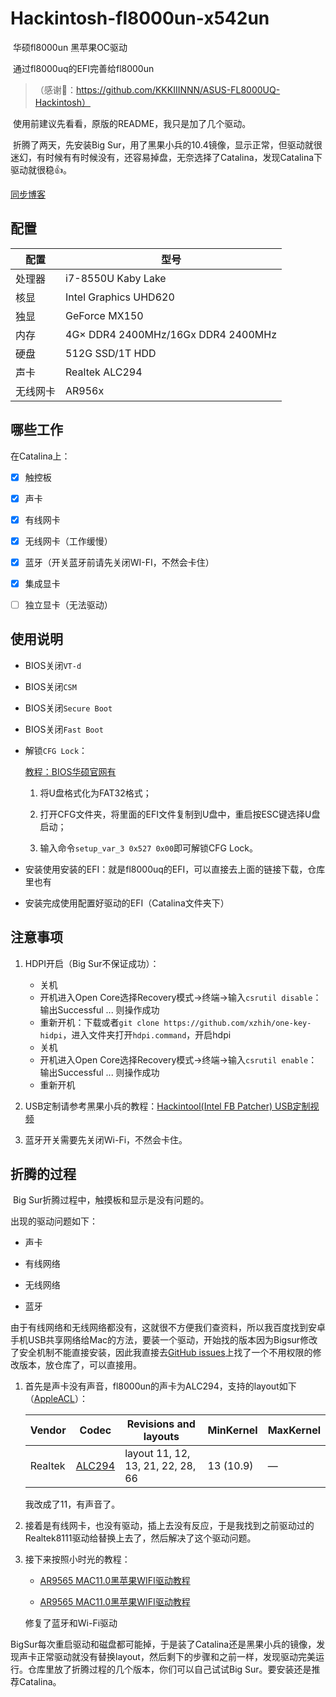 # Hackintosh-fl8000un-x542un
​	华硕fl8000un 黑苹果OC驱动

​	通过fl8000uq的EFI完善给fl8000un

> （感谢🙏：https://github.com/KKKIIINNN/ASUS-FL8000UQ-Hackintosh）

​	使用前建议先看看，原版的README，我只是加了几个驱动。

​	折腾了两天，先安装Big Sur，用了黑果小兵的10.4镜像，显示正常，但驱动就很迷幻，有时候有有时候没有，还容易掉盘，无奈选择了Catalina，发现Catalina下驱动就很稳👍。

[同步博客](quosimodo.cn)



## 配置

| 配置     | 型号                               |
| -------- | ---------------------------------- |
| 处理器   | i7-8550U Kaby Lake                 |
| 核显     | Intel Graphics UHD620              |
| 独显     | GeForce MX150                      |
| 内存     | 4G× DDR4 2400MHz/16Gx DDR4 2400MHz |
| 硬盘     | 512G SSD/1T HDD                    |
| 声卡     | Realtek ALC294                     |
| 无线网卡 | AR956x                             |



## 哪些工作

在Catalina上：

- [x]  触控板

- [x] 声卡
- [x] 有线网卡
- [x] 无线网卡（工作缓慢）

- [x] 蓝牙（开关蓝牙前请先关闭WI-FI，不然会卡住）
- [x] 集成显卡
- [ ] 独立显卡（无法驱动）



## 使用说明

* BIOS关闭`VT-d`

* BIOS关闭`CSM`

* BIOS关闭`Secure Boot`

* BIOS关闭`Fast Boot`

* 解锁`CFG Lock`：

  [教程：BIOS华硕官网有](https://www.bilibili.com/read/cv6167464/)

  1. 将U盘格式化为FAT32格式；

  2. 打开CFG文件夹，将里面的EFI文件复制到U盘中，重启按ESC键选择U盘启动；

  3. 输入命令`setup_var_3 0x527 0x00`即可解锁CFG Lock。

* 安装使用安装的EFI：就是fl8000uq的EFI，可以直接去上面的链接下载，仓库里也有

* 安装完成使用配置好驱动的EFI（Catalina文件夹下）



## 注意事项

1. HDPI开启（Big Sur不保证成功）：
   * 关机
   * 开机进入Open Core选择Recovery模式->终端->输入`csrutil disable`：输出Successful ... 则操作成功
   * 重新开机：下载或者`git clone https://github.com/xzhih/one-key-hidpi`，进入文件夹打开`hdpi.command`，开启hdpi
   * 关机
   * 开机进入Open Core选择Recovery模式->终端->输入`csrutil enable`：输出Successful ... 则操作成功
   * 重新开机

2. USB定制请参考黑果小兵的教程：[Hackintool(Intel FB Patcher) USB定制视频](https://blog.daliansky.net/Intel-FB-Patcher-USB-Custom-Video.html)

3. 蓝牙开关需要先关闭Wi-Fi，不然会卡住。

   

## 折腾的过程

​	Big Sur折腾过程中，触摸板和显示是没有问题的。

出现的驱动问题如下：

* 声卡

* 有线网络

* 无线网络

* 蓝牙

​	由于有线网络和无线网络都没有，这就很不方便我们查资料，所以我百度找到安卓手机USB共享网络给Mac的方法，要装一个驱动，开始找的版本因为Bigsur修改了安全机制不能直接安装，因此我直接去[GitHub issues](https://github.com/jwise/HoRNDIS/issues/102#issuecomment-551255547)上找了一个不用权限的修改版本，放仓库了，可以直接用。

1. 首先是声卡没有声音，fl8000un的声卡为ALC294，支持的layout如下（[AppleACL](https://github.com/acidanthera/AppleALC/wiki/Supported-codecs)）：

   | Vendor  | Codec                                                        | Revisions and layouts             | MinKernel | MaxKernel |
   | ------- | ------------------------------------------------------------ | --------------------------------- | --------- | --------- |
   | Realtek | [ALC294](https://github.com/acidanthera/AppleALC/tree/master/Resources/ALC294) | layout 11, 12, 13, 21, 22, 28, 66 | 13 (10.9) | —         |

   我改成了11，有声音了。

2. 接着是有线网卡，也没有驱动，插上去没有反应，于是我找到之前驱动过的Realtek8111驱动给替换上去了，然后解决了这个驱动问题。

3. 接下来按照小时光的教程：

   * [AR9565 MAC11.0黑苹果WIFI驱动教程](https://www.longzc.cn/index.php/archives/330)

   * [AR9565 MAC11.0黑苹果WIFI驱动教程](https://www.longzc.cn/index.php/archives/330)

   修复了蓝牙和Wi-Fi驱动



​	BigSur每次重启驱动和磁盘都可能掉，于是装了Catalina还是黑果小兵的镜像，发现声卡正常驱动就没有替换layout，然后剩下的步骤和之前一样，发现驱动完美运行。仓库里放了折腾过程的几个版本，你们可以自己试试Big Sur。要安装还是推荐Catalina。



